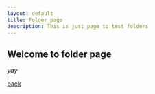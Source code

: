 ```yaml
---
layout: default
title: Folder page
description: This is just page to test folders
---
```


## Welcome to folder page

_yay_

[back](./)
